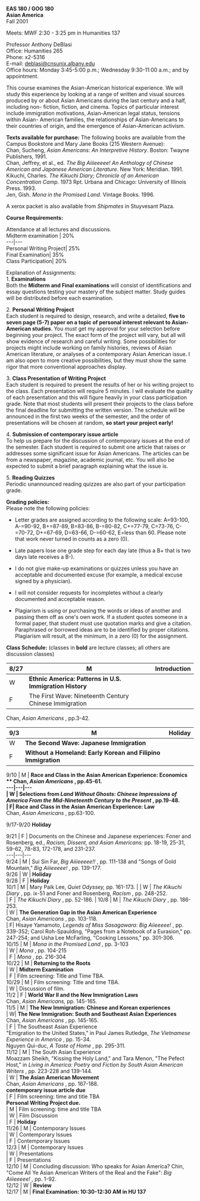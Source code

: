 **EAS 180 / GOG 180  
Asian America**  
Fall 2001  
  
Meets: MWF 2:30 - 3:25 pm in Humanities 137  
  
Professor Anthony DeBlasi  
Office: Humanities 265  
Phone: x2-5316  
E-mail: [deblasi@cnsunix.albany.edu](mailto:deblasi@albany.edu)  
Office hours: Monday 3:45-5:00 p.m.; Wednesday 9:30-11:00 a.m.; and by
appointment.  
  
This course examines the Asian-American historical experience. We will study
this experience by looking at a range of written and visual sources produced
by or about Asian Americans during the last century and a half, including non-
fiction, fiction, and cinema. Topics of particular interest include
immigration motivations, Asian-American legal status, tensions within Asian-
American families, the relationships of Asian-Americans to their countries of
origin, and the emergence of Asian-American activism.  
  
**Texts available for purchase:** The following books are available from the
Campus Bookstore and Mary Jane Books (215 Western Avenue):  
Chan, Sucheng, _Asian Americans: An Interpretive History_. Boston: Twayne
Publishers, 1991.  
Chan, Jeffrey, et al., ed. _The Big Aiiieeeee! An Anthology of Chinese
American and Japanese American Literature_. New York: Meridian. 1991.  
Kikuchi, Charles. _The Kikuchi Diary; Chronicle of an American Concentration
Camp_. 1973 Rpt. Urbana and Chicago: University of Illinois Press. 1993.  
Jen, Gish. _Mona in the Promised Land_. Vintage Books. 1996.  
  
A xerox packet is also available from _Shipmates_ in Stuyvesant Plaza.  
  
**Course Requirements:**  
  
Attendance at all lectures and discussions.  
Midterm examination |  20%  
---|---  
Personal Writing Project| 25%  
Final Examination| 35%  
Class Participation| 20%  
  
Explanation of Assignments:  
1\. **Examinations**  
Both the **Midterm and Final examinations** will consist of identifications
and essay questions testing your mastery of the subject matter. Study guides
will be distributed before each examination.  
  
  
2\. **Personal Writing Project**  
Each student is required to design, research, and write a detailed, **five to
seven page (5-7) paper on a topic of personal interest relevant to Asian-
American studies**. You _must_ get my approval for your selection before
beginning your project. The exact form of the project will vary, but all will
show evidence of research and careful writing. Some possibilities for projects
might include working on family histories, reviews of Asian American
literature, or analyses of a contemporary Asian American issue. I am also open
to more creative possibilities, but they must show the same rigor that more
conventional approaches display.  
  
3\. **Class Presentation of Writing Project**  
Each student is required to present the results of her or his writing project
to the class. Each presentation will require 5 minutes. I will evaluate the
quality of each presentation and this will figure heavily in your class
participation grade. Note that most students will present their projects to
the class before the final deadline for submitting the written version. The
schedule will be announced in the first two weeks of the semester, and the
order of presentations will be chosen at random, **so start your project
early!**  
  
4\. **Submission of contemporary issue article**  
To help us prepare for the discussion of contemporary issues at the end of the
semester. Each student is required to submit one article that raises or
addresses some significant issue for Asian Americans. The articles can be from
a newspaper, magazine, academic journal, etc. You will also be expected to
submit a brief paragraph explaining what the issue is.  
  
5\. **Reading Quizzes**  
Periodic unannounced reading quizzes are also part of your participation
grade.  
  
**Grading policies:**  
Please note the following policies:  

* Letter grades are assigned according to the following scale: A=93-100, A-=90-92, B+=87-89, B=83-86, B-=80-82, C+=77-79, C=73-76, C-=70-72, D+=67-69, D=63-66, D-=60-62, E=less than 60. Please note that work never turned in counts as a zero (0).  

* Late papers lose one grade step for each day late (thus a B+ that is two days late receives a B-).  

* I do not give make-up examinations or quizzes unless you have an acceptable and documented excuse (for example, a medical excuse signed by a physician).  

* I will not consider requests for incompletes without a clearly documented and acceptable reason.  

* Plagiarism is using or purchasing the words or ideas of another and passing them off as one's own work. If a student quotes someone in a formal paper, that student must use quotation marks and give a citation. Paraphrased or borrowed ideas are to be identified by proper citations. Plagiarism will result, at the minimum, in a zero (0) for the assignment.  
  
**Class Schedule:** (classes in **bold** are lecture classes; all others are
discussion classes)  
  
8/27 | M | **Introduction**  
---|---|---  
  | W | **Ethnic America: Patterns in U.S. Immigration History**  
|  F | The First Wave: Nineteenth Century Chinese Immigration  
Chan, _Asian Americans_ , pp.3-42.  
  
9/3  | M  | **Holiday**  
---|---|---  
  | W | **The Second Wave: Japanese Immigration**  
|  F|  **Without a Homeland: Early Korean and Filipino Immigration**  
  
  
9/10  | M  | **Race and Class in the Asian American Experience: Economics  
** Chan, _Asian Americans_ , pp.45-61.  
---|---|---  
  | W  | Selections from _Land Without Ghosts: Chinese Impressions of America
From the Mid-Nineteenth Century to the Present_ , pp.19-48.  
| F| Race and Class in the Asian American Experience: Law**  
Chan, _Asian Americans_ , pp.63-100.  
  
9/17-9/20 **Holiday**  

9/21  | F  | Documents on the Chinese and Japanese experiences: Foner and
Rosenberg, ed., _Racism, Dissent, and Asian Americans:_ pp. 18-19, 25-31,
59-62, 78-83, 172-178, and 231-237.  
---|---|---  
9/24  | M  | Sui Sin Far, _Big Aiiieeeee!!_ , pp. 111-138 and "Songs of Gold
Mountain," _Big Aiiieeeee!_ , pp. 139-177.  
9/26  | W  | **Holiday**  
9/28 | F  | **Holiday**  
10/1  | M  | Mary Paik Lee, _Quiet Odyssey,_ pp. 161-173.  |  |  W  | _The
Kikuchi Diary_ , pp. ix-51 and Foner and Rosenberg, _Racism_ , pp. 248-252.  
| F | _The Kikuchi Diary_ , pp. 52-186.  | 10/8  | M  | _The Kikuchi Diary_ ,
pp. 186-253.  
| W | **The Generation Gap in the Asian American Experience**  
Chan, _Asian Americans_ , pp. 103-118.  
| F| Hisaye Yamamoto, _Legends of Miss Sasagawara: Big Aiieeeee!_ , pp.
339-352; Carol Roh-Spaulding, "Pages from a Notebook of a Eurasion," pp.
247-254; and Usha Lee McFarling, "Cooking Lessons," pp. 301-306.  
10/15  | M  | _Mona in the Promised Land_ , pp. 3-103  
| W | _Mona_ , pp. 104-215  
| F | _Mona_ , pp. 216-304  
10/22  | M  | **Returning to the Roots**  
|  W  | **Midterm Examination**  
|  F  | Film screening: Title and Time TBA.  
10/29  | M  | Film screening: Title and time TBA.  
| W  | Discussion of film.  
11/2  | F  | **World War II and the New Immigration Laws**  
Chan, _Asian Americans,_ pp. 145-165.  
11/5  | M  | **The New Immigration: Chinese and Korean experiences**  
|  W|  **The New Immigration: South and Southeast Asian Experiences**  
Chan, _Asian Americans_ , pp. 145-165.  
| F | The Southeast Asian Experience  
"Emigration to the United States," in Paul James Rutledge, _The Vietnamese
Experience in America_ , pp. 15-34.  
Nguyen Qui-duc, _A Taste of Home_ , pp. 295-311.  
11/12  | M  | The South Asian Experience  
Moazzam Sheikh, "Kissing the Holy Land," and Tara Menon, "The Pefect Host," in
_Living in America: Poetry and Fiction by South Asian American Writers_ , pp.
223-228 and 139-144.  
| W  | **The Asian American Movement**  
Chan, _Asian Americans_ , pp. 167-188.  
 **contemporary issue article due**  
|  F  | Film screening: time and title TBA  
 **Personal Writing Project due.**  
|  M  | Film screening: time and title TBA  
| W  | Film Discussion  
| F  | **Holiday**  
11/26  | M  | Contemporary Issues  
| W  | Contemporary Issues  
| F  | Contemporary Issues  
12/3  | M  | Contemporary Issues  
| W  | Presentations  
| F  | Presentations  
12/10  | M  | Concluding discussion: Who speaks for Asian America? Chin, "Come
All Ye Asian American Writers of the Real and the Fake": _Big Aiiieeeee!_ ,
pp. 1-92.  
12/12  | W  | **Review**  
12/17  | M  | **Final Examination: 10:30-12:30 AM in HU 137**

